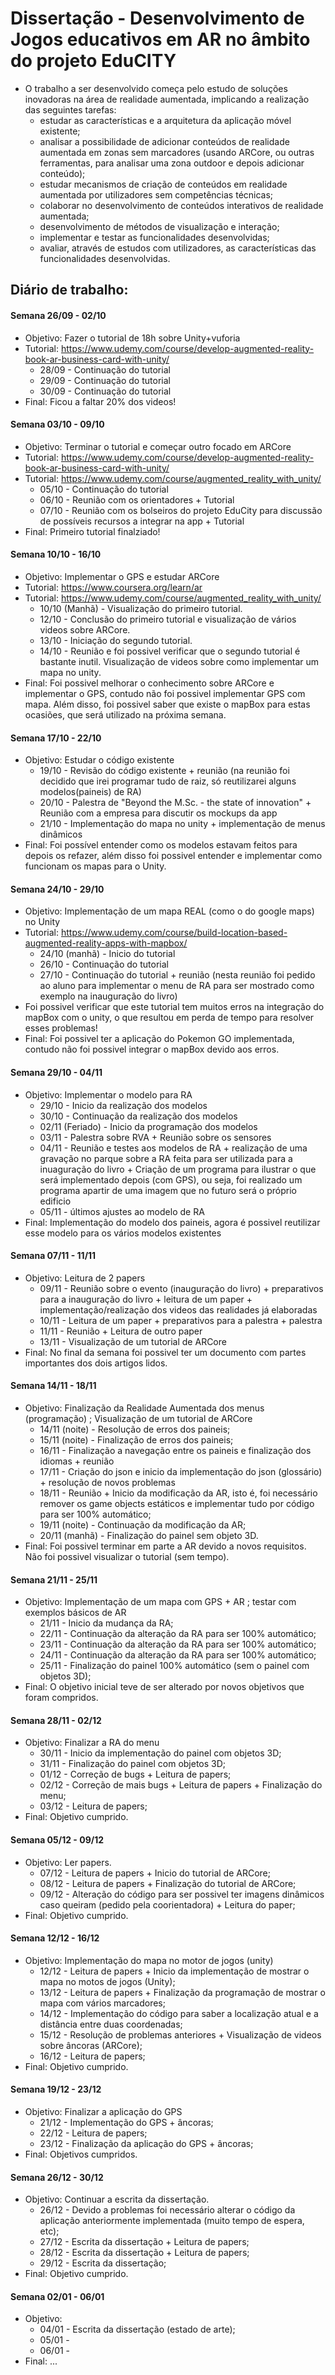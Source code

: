 # Dissertação - Desenvolvimento de Jogos educativos em AR no âmbito do projeto EduCITY
- O trabalho a ser desenvolvido começa pelo estudo de soluções inovadoras na área de realidade aumentada, implicando a realização das seguintes tarefas:
  - estudar as características e a arquitetura da aplicação móvel existente; 
  - analisar a possibilidade de adicionar conteúdos de realidade aumentada em zonas sem marcadores (usando ARCore, ou outras ferramentas, para analisar uma zona outdoor e depois adicionar conteúdo); 
  - estudar mecanismos de criação de conteúdos em realidade aumentada por utilizadores sem competências técnicas; 
  - colaborar no desenvolvimento de conteúdos interativos de realidade aumentada;
  - desenvolvimento de métodos de visualização e interação; 
  - implementar e testar as funcionalidades desenvolvidas; 
  - avaliar, através de estudos com utilizadores, as características das funcionalidades desenvolvidas.

## Diário de trabalho:
#### Semana 26/09 - 02/10
- Objetivo: Fazer o tutorial de 18h sobre Unity+vuforia
- Tutorial: https://www.udemy.com/course/develop-augmented-reality-book-ar-business-card-with-unity/
  - 28/09 - Continuação do tutorial
  - 29/09 - Continuação do tutorial
  - 30/09 - Continuação do tutorial
- Final: Ficou a faltar 20% dos videos!
   
#### Semana 03/10 - 09/10
- Objetivo: Terminar o tutorial e começar outro focado em ARCore
- Tutorial: https://www.udemy.com/course/develop-augmented-reality-book-ar-business-card-with-unity/
- Tutorial: https://www.udemy.com/course/augmented_reality_with_unity/
  - 05/10 - Continuação do tutorial
  - 06/10 - Reunião com os orientadores + Tutorial
  - 07/10 - Reunião com os bolseiros do projeto EduCity para discussão de possíveis recursos a integrar na app + Tutorial
- Final: Primeiro tutorial finalziado!
   
#### Semana 10/10 - 16/10
- Objetivo: Implementar o GPS e estudar ARCore
- Tutorial: https://www.coursera.org/learn/ar
- Tutorial: https://www.udemy.com/course/augmented_reality_with_unity/
  - 10/10 (Manhã) - Visualização do primeiro tutorial.
  - 12/10 - Conclusão do primeiro tutorial e visualização de vários videos sobre ARCore.
  - 13/10 - Iniciação do segundo tutorial.
  - 14/10 - Reunião e foi possivel verificar que o segundo tutorial é bastante inutil. Visualização de videos sobre como implementar um mapa no unity.
- Final: Foi possivel melhorar o conhecimento sobre ARCore e implementar o GPS, contudo não foi possivel implementar GPS com mapa. Além disso, foi possivel saber que existe o mapBox para estas ocasiões, que será utilizado na próxima semana.

#### Semana 17/10 - 22/10
- Objetivo: Estudar o código existente
  - 19/10 - Revisão do código existente + reunião (na reunião foi decidido que irei programar tudo de raiz, só reutilizarei alguns modelos(paineis) de RA)
  - 20/10 - Palestra de "Beyond the M.Sc. - the state of innovation" + Reunião com a empresa para discutir os mockups da app
  - 21/10 - Implementação do mapa no unity + implementação de menus dinâmicos
- Final: Foi possível entender como os modelos estavam feitos para depois os refazer, além disso foi possivel entender e implementar como funcionam os mapas para o Unity.

#### Semana 24/10 - 29/10
- Objetivo: Implementação de um mapa REAL (como o do google maps) no Unity
- Tutorial: https://www.udemy.com/course/build-location-based-augmented-reality-apps-with-mapbox/
  - 24/10 (manhã) - Inicio do tutorial
  - 26/10 - Continuação do tutorial
  - 27/10 - Continuação do tutorial + reunião (nesta reunião foi pedido ao aluno para implementar o menu de RA para ser mostrado como exemplo na inauguração do livro)
- Foi possivel verificar que este tutorial tem muitos erros na integração do mapBox com o unity, o que resultou em perda de tempo para resolver esses problemas!
- Final: Foi possivel ter a aplicação do Pokemon GO implementada, contudo não foi possivel integrar o mapBox devido aos erros.

#### Semana 29/10 - 04/11
- Objetivo: Implementar o modelo para RA
  - 29/10 - Inicio da realização dos modelos
  - 30/10 - Continuação da realização dos modelos
  - 02/11 (Feriado) - Inicio da programação dos modelos
  - 03/11 - Palestra sobre RVA + Reunião sobre os sensores
  - 04/11 - Reunião e testes aos modelos de RA + realização de uma gravação no parque sobre a RA feita para ser utilizada para a inuaguração do livro + Criação de um programa para ilustrar o que será implementado depois (com GPS), ou seja, foi realizado um programa apartir de uma imagem que no futuro será o próprio edificio
  - 05/11 - últimos ajustes ao modelo de RA
- Final: Implementação do modelo dos paineis, agora é possivel reutilizar esse modelo para os vários modelos existentes

#### Semana 07/11 - 11/11
- Objetivo: Leitura de 2 papers
  - 09/11 - Reunião sobre o evento (inauguração do livro) + preparativos para a inauguração do livro + leitura de um paper + implementação/realização dos videos das realidades já elaboradas
  - 10/11 - Leitura de um paper + preparativos para a palestra + palestra
  - 11/11 - Reunião + Leitura de outro paper
  - 13/11 - Visualização de um tutorial de ARCore
- Final: No final da semana foi possivel ter um documento com partes importantes dos dois artigos lidos.

#### Semana 14/11 - 18/11
- Objetivo: Finalização da Realidade Aumentada dos menus (programação) ; Visualização de um tutorial de ARCore
  - 14/11 (noite) - Resolução de erros dos paineis;
  - 15/11 (noite) - Finalização de erros dos paineis;
  - 16/11 - Finalização a navegação entre os paineis e finalização dos idiomas + reunião
  - 17/11 - Criação do json e inicio da implementação do json (glossário) + resolução de novos problemas
  - 18/11 - Reunião + Inicio da modificação da AR, isto é, foi necessário remover os game objects estáticos e implementar tudo por código para ser 100% automático;
  - 19/11 (noite) - Continuação da modificação da AR;
  - 20/11 (manhã) - Finalização do painel sem objeto 3D.
- Final: Foi possivel terminar em parte a AR devido a novos requisitos. Não foi possivel visualizar o tutorial (sem tempo).

#### Semana 21/11 - 25/11
- Objetivo: Implementação de um mapa com GPS + AR ; testar com exemplos básicos de AR
  - 21/11 - Inicio da mudança da RA;
  - 22/11 - Continuação da alteração da RA para ser 100% automático;
  - 23/11 - Continuação da alteração da RA para ser 100% automático;
  - 24/11 - Continuação da alteração da RA para ser 100% automático;
  - 25/11 - Finalização do painel 100% automático (sem o painel com objetos 3D);
- Final: O objetivo inicial teve de ser alterado por novos objetivos que foram compridos.

#### Semana 28/11 - 02/12
- Objetivo: Finalizar a RA do menu
  - 30/11 - Inicio da implementação do painel com objetos 3D;
  - 31/11 - Finalização do painel com objetos 3D;
  - 01/12 - Correção de bugs + Leitura de papers;
  - 02/12 - Correção de mais bugs + Leitura de papers + Finalização do menu;
  - 03/12 - Leitura de papers;
- Final: Objetivo cumprido.

#### Semana 05/12 - 09/12
- Objetivo: Ler papers.
  - 07/12 - Leitura de papers + Inicio do tutorial de ARCore;
  - 08/12 - Leitura de papers + Finalização do tutorial de ARCore;
  - 09/12 - Alteração do código para ser possivel ter imagens dinâmicos caso queiram (pedido pela coorientadora) + Leitura do paper;
- Final: Objetivo cumprido.

#### Semana 12/12 - 16/12
- Objetivo: Implementação do mapa no motor de jogos (unity)
  - 12/12 - Leitura de papers + Inicio da implementação de mostrar o mapa no motos de jogos (Unity);
  - 13/12 - Leitura de papers + Finalização da programação de mostrar o mapa com vários marcadores; 
  - 14/12 - Implementação do código para saber a localização atual e a distância entre duas coordenadas;
  - 15/12 - Resolução de problemas anteriores + Visualização de videos sobre âncoras (ARCore);
  - 16/12 - Leitura de papers;
- Final: Objetivo cumprido.

#### Semana 19/12 - 23/12
- Objetivo: Finalizar a aplicação do GPS
  - 21/12 - Implementação do GPS + âncoras;
  - 22/12 - Leitura de papers;
  - 23/12 - Finalização da aplicação do GPS + âncoras;
- Final: Objetivos cumpridos.

#### Semana 26/12 - 30/12
- Objetivo: Continuar a escrita da dissertação.
  - 26/12 - Devido a problemas foi necessário alterar o código da aplicação anteriormente implementada (muito tempo de espera, etc);
  - 27/12 - Escrita da dissertação + Leitura de papers;
  - 28/12 - Escrita da dissertação + Leitura de papers;
  - 29/12 - Escrita da dissertação;
- Final: Objetivo cumprido.

#### Semana 02/01 - 06/01
- Objetivo:
  - 04/01 - Escrita da dissertação (estado de arte);
  - 05/01 -
  - 06/01 -
- Final: ...

